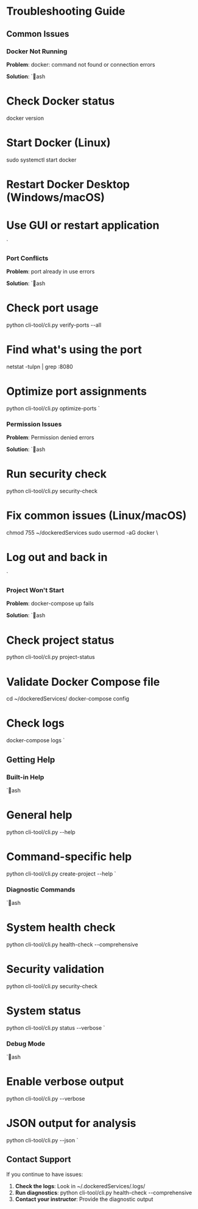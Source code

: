 # Troubleshooting Guide

## Common Issues

### Docker Not Running

**Problem**: docker: command not found or connection errors

**Solution**:
`ash
# Check Docker status
docker version

# Start Docker (Linux)
sudo systemctl start docker

# Restart Docker Desktop (Windows/macOS)
# Use GUI or restart application
`

### Port Conflicts

**Problem**: port already in use errors

**Solution**:
`ash
# Check port usage
python cli-tool/cli.py verify-ports --all

# Find what's using the port
netstat -tulpn | grep :8080

# Optimize port assignments
python cli-tool/cli.py optimize-ports
`

### Permission Issues

**Problem**: Permission denied errors

**Solution**:
`ash
# Run security check
python cli-tool/cli.py security-check

# Fix common issues (Linux/macOS)
chmod 755 ~/dockeredServices
sudo usermod -aG docker \

# Log out and back in
`

### Project Won't Start

**Problem**: docker-compose up fails

**Solution**:
`ash
# Check project status
python cli-tool/cli.py project-status <project-name>

# Validate Docker Compose file
cd ~/dockeredServices/<project-name>
docker-compose config

# Check logs
docker-compose logs
`

## Getting Help

### Built-in Help
`ash
# General help
python cli-tool/cli.py --help

# Command-specific help
python cli-tool/cli.py create-project --help
`

### Diagnostic Commands
`ash
# System health check
python cli-tool/cli.py health-check --comprehensive

# Security validation
python cli-tool/cli.py security-check

# System status
python cli-tool/cli.py status --verbose
`

### Debug Mode
`ash
# Enable verbose output
python cli-tool/cli.py --verbose <command>

# JSON output for analysis
python cli-tool/cli.py <command> --json
`

## Contact Support

If you continue to have issues:

1. **Check the logs**: Look in ~/.dockeredServices/.logs/
2. **Run diagnostics**: python cli-tool/cli.py health-check --comprehensive
3. **Contact your instructor**: Provide the diagnostic output
